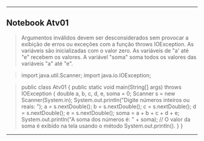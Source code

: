 <hr>

## Notebook Atv01

> Argumentos inválidos devem ser desconsiderados sem provocar a exibição de erros ou exceções com a função throws IOException.
> As variáveis são inicializadas com o valor zero.
> As variáveis de "a' até "e" recebem os valores.
> A variável "soma" soma todos os valores das variáveis "a" até "e".

> import java.util.Scanner;
> import java.io.IOException;

> public class Atv01 {
>   public static void main(String[] args) throws IOException {
>        double a, b, c, d, e, soma = 0;
>        Scanner s = new Scanner(System.in);
>        System.out.println("Digite números inteiros ou reais: ");
>        a = s.nextDouble();
>        b = s.nextDouble();
>        c = s.nextDouble();
>        d = s.nextDouble();
>        e = s.nextDouble();
>        soma = a + b + c + d + e;
>        System.out.println("A soma dos números é: " + soma); // O valor da soma é exibido na tela usando o método System.out.println().
>    }
> } 

<hr>
